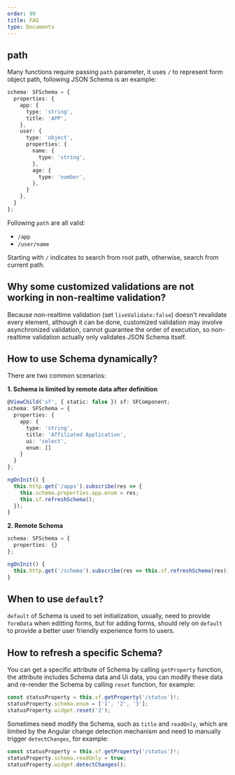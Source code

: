 ```yaml
---
order: 99
title: FAQ
type: Documents
---
```


## path

Many functions require passing `path` parameter, it uses `/` to represent form object path, following JSON Schema is an example:

```ts
schema: SFSchema = {
  properties: {
    app: {
      type: 'string',
      title: 'APP',
    },
    user: {
      type: 'object',
      properties: {
        name: {
          type: 'string',
        },
        age: {
          type: 'number',
        },
      }
    },
  }
};
```

Following `path` are all valid:

- `/app`
- `/user/name`

Starting with `/` indicates to search from root path, otherwise, search from current path.

## Why some customized validations are not working in non-realtime validation?

Because non-realtime validation (set `liveValidate:false`) doesn't revalidate every element, although it can be done, customized validation may involve asynchronized validation, cannot guarantee the order of execution, so non-realtime validation actually only validates JSON Schema itself.

## How to use Schema dynamically?

There are two common scenarios:

**1. Schema is limited by remote data after definition**

```ts
@ViewChild('sf', { static: false }) sf: SFComponent;
schema: SFSchema = {
  properties: {
    app: {
      type: 'string',
      title: 'Affiliated Application',
      ui: 'select',
      enum: []
    }
  }
};

ngOnInit() {
  this.http.get('/apps').subscribe(res => {
    this.schema.properties.app.enum = res;
    this.sf.refreshSchema();
  });
}
```

**2. Remote Schema**

```ts
schema: SFSchema = {
  properties: {}
};

ngOnInit() {
  this.http.get('/schema').subscribe(res => this.sf.refreshSchema(res));
}
```

## When to use `default`?

`default` of Schema is used to set initialization, usually, need to provide `formData` when editting forms, but for adding forms, should rely on `default` to provide a better user friendly experience form to users.

## How to refresh a specific Schema?

You can get a specific attribute of Schema by calling `getProperty` function, the attribute includes Schema data and Ui data, you can modify these data and re-render the Schema by calling `reset` function, for example:

```ts
const statusProperty = this.sf.getProperty('/status')!;
statusProperty.schema.enum = ['1', '2', '3'];
statusProperty.widget.reset('2');
```

Sometimes need modify the Schema, such as `title` and `readOnly`, which are limited by the Angular change detection mechanism and need to manually trigger `detectChanges`, for example:

```ts
const statusProperty = this.sf.getProperty('/status')!;
statusProperty.schema.readOnly = true;
statusProperty.widget.detectChanges();
```
